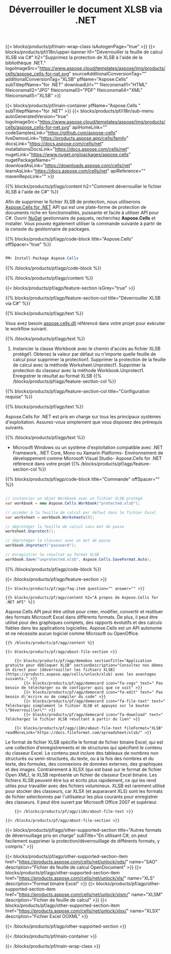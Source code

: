 ﻿---
title: Déverrouiller le document XLSB via .NET 
weight: 6410
url: /fr/net/unlock/xlsb/ 
description: Code source C# pour déverrouiller le fichier XLSB protégé par mot de passe sur .NET Framework, .NET Core, Mono ou Xamarin Platforms.
---
{{< blocks/products/pf/main-wrap-class isAutogenPage="true" >}}
{{< blocks/products/pf/i18n/upper-banner h1="Déverrouiller la feuille de calcul XLSB via C#" h2="Supprimez la protection de XLSB à l\'aide de la bibliothèque .NET." logoImageSrc="https://www.aspose.cloud/templates/aspose/img/products/cells/aspose_cells-for-net.svg" sourceAdditionalConversionTag="" additionalConversionTag="XLSB" pfName="Aspose.Cells" subTitlepfName="for .NET" downloadUrl="" fileiconsmall1="HTML" fileiconsmall2="JPG" fileiconsmall3="PDF" fileiconsmall4="XML" fileiconsmall5="XLSB" >}}

{{< blocks/products/pf/main-container pfName="Aspose.Cells " subTitlepfName="for .NET" >}}
{{< blocks/products/pf/i18n/sub-menu autoGeneratedVersion="true" logoImageSrc="https://www.aspose.cloud/templates/aspose/img/products/cells/aspose_cells-for-net.svg" apiHomeLink="" codeSamplesLink="https://github.com/aspose-cells" liveDemosLink="https://products.aspose.app/cells/family" docsLink="https://docs.aspose.com/cells/net" installationsDocsLink="https://docs.aspose.com/cells/net" nugetLink="https://www.nuget.org/packages/aspose.cells" nugetPackageName="" downloadAsLink="https://downloads.aspose.com/cells/net" learnAsLink="https://docs.aspose.com/cells/net" apiReference="" mavenRepoLink="" >}}

{{% blocks/products/pf/agp/content h2="Comment déverrouiller le fichier XLSB à l\'aide de C#" %}}

 Afin de supprimer le fichier XLSB de protection, nous utiliserons
 [Aspose.Cells for .NET](https://products.aspose.com/cells/net) 
 API qui est une plate-forme de protection de documents riche en fonctionnalités, puissante et facile à utiliser API pour C#. Ouvrir
 [NuGet](https://www.nuget.org/packages/aspose.cells) 
 gestionnaire de paquets, recherchez
 **Aspose.Cells** 
 et installer. Vous pouvez également utiliser la commande suivante à partir de la console du gestionnaire de packages.

{{% blocks/products/pf/agp/code-block title="Aspose.Cells" offSpacer="true" %}}

```cs

PM> Install-Package Aspose.Cells


```

{{% /blocks/products/pf/agp/code-block %}}

{{% /blocks/products/pf/agp/content %}}

{{< blocks/products/pf/agp/feature-section isGrey="true" >}}

{{% blocks/products/pf/agp/feature-section-col title="Déverrouiller XLSB via C#" %}}

{{% blocks/products/pf/agp/text %}}

 Vous avez besoin
 [aspose.cells.dll](https://downloads.aspose.com/cells/net) 
 référencé dans votre projet pour exécuter le workflow suivant.

{{% /blocks/products/pf/agp/text %}}

1. Instancier la classe Workbook avec le chemin d'accès au fichier XLSB protégé1. Obtenez la valeur par défaut ou n'importe quelle feuille de calcul pour supprimer la protection1. Supprimer la protection de la feuille de calcul avec la méthode Worksheet.Unprotect1. Supprimer la protection du classeur avec la méthode Workbook.Unprotect1. Enregistrer le résultat au format XLSB
{{% /blocks/products/pf/agp/feature-section-col %}}

{{% blocks/products/pf/agp/feature-section-col title="Configuration requise" %}}

{{% blocks/products/pf/agp/text %}}

 Aspose.Cells for .NET est pris en charge sur tous les principaux systèmes d'exploitation. Assurez-vous simplement que vous disposez des prérequis suivants.

{{% /blocks/products/pf/agp/text %}}

- Microsoft Windows ou un système d'exploitation compatible avec .NET Framework, .NET Core, Mono ou Xamarin Platforms- Environnement de développement comme Microsoft Visual Studio- Aspose.Cells for .NET référencé dans votre projet
{{% /blocks/products/pf/agp/feature-section-col %}}

{{% blocks/products/pf/agp/code-block title="Commande" offSpacer="" %}}

```cs

// instancier un objet Workbook avec un fichier XLSB protégé
var workbook = new Aspose.Cells.Workbook("protected.xlsb");

// accéder à la feuille de calcul par défaut dans le fichier Excel
var worksheet = workbook.Worksheets[0];

// déprotéger la feuille de calcul sans mot de passe
worksheet.Unprotect();

// déprotéger le classeur avec un mot de passe
workbook.Unprotect("password");

// enregistrer le résultat au format XLSB
workbook.Save("unprotected.xlsb", Aspose.Cells.SaveFormat.Auto);


```

{{% /blocks/products/pf/agp/code-block %}}

{{< /blocks/products/pf/agp/feature-section >}}

    {{< blocks/products/pf/agp/faq-item question="" answer="" >}}
 

<!-- aboutfile Starts -->

    {{% blocks/products/pf/agp/content h2="À propos de Aspose.Cells for .NET API" %}}

 Aspose.Cells API peut être utilisé pour créer, modifier, convertir et restituer des formats Microsoft Excel dans différents formats. De plus, il peut être utilisé pour des graphiques complets, des rapports évolutifs et des calculs fiables dans les applications logicielles. Aspose.Cells est un API autonome et ne nécessite aucun logiciel comme Microsoft ou OpenOffice.  



    {{% /blocks/products/pf/agp/content %}}

    {{< blocks/products/pf/agp/about-file-section >}}

        {{< blocks/products/pf/agp/demobox sectionTitle="Application gratuite pour débloquer XLSB" sectionDescription="Consultez nos démos en direct pour [déverrouiller les fichiers XLSB](https://products.aspose.app/cells/unlock/xlsb) avec les avantages suivants." >}}
            {{< blocks/products/pf/agp/democard icon="fa-cogs" text=" Pas besoin de télécharger ou de configurer quoi que ce soit" >}}
            {{< blocks/products/pf/agp/democard icon="fa-edit" text=" Pas besoin d\'écrire ou de compiler du code" >}}
            {{< blocks/products/pf/agp/democard icon="fa-file-text" text=" Téléchargez simplement le fichier XLSB et appuyez sur le bouton \"Déverrouiller\"" >}}
            {{< blocks/products/pf/agp/democard icon="fa-download" text=" Téléchargez le fichier XLSB résultant à partir du lien" >}}

        {{< blocks/products/pf/agp/i18n/about-file-text fileFormat="XLSB" readMoreLink="https://docs.fileformat.com/spreadsheet/xlsb/" >}}
Le format de fichier XLSB spécifie le format de fichier binaire Excel, qui est une collection d'enregistrements et de structures qui spécifient le contenu du classeur Excel. Le contenu peut inclure des tableaux de nombres non structurés ou semi-structurés, du texte, ou à la fois des nombres et du texte, des formules, des connexions de données externes, des graphiques et des images. Contrairement à XLSX (qui est basé sur le format de fichier Open XML), le XLSB représente un fichier de classeur Excel binaire. Les fichiers XLSB peuvent être lus et écrits plus rapidement, ce qui les rend utiles pour travailler avec des fichiers volumineux. XLSB est rarement utilisé pour stocker des classeurs, car XLSX (et auparavant XLS) sont les formats de fichier sélectionnés par l'utilisateur les plus courants pour enregistrer des classeurs. Il peut être ouvert par Microsoft Office 2007 et supérieur.

        {{< /blocks/products/pf/agp/i18n/about-file-text >}}

    {{< /blocks/products/pf/agp/about-file-section >}}

<!-- aboutfile Ends -->

{{< blocks/products/pf/agp/other-supported-section title="Autres formats de déverrouillage pris en charge" subTitle="En utilisant C#, on peut facilement supprimer la protection/déverrouillage de différents formats, y compris." >}}

{{< blocks/products/pf/agp/other-supported-section-item href="https://products.aspose.com/cells/net/unlock/ods/" name="SAO" description="Fichier de feuille de calcul OpenDocument" >}}
{{< blocks/products/pf/agp/other-supported-section-item href="https://products.aspose.com/cells/net/unlock/xls/" name="XLS" description="Format binaire Excel" >}}
{{< blocks/products/pf/agp/other-supported-section-item href="https://products.aspose.com/cells/net/unlock/xlsm/" name="XLSM" description="Fichier de feuille de calcul" >}}
{{< blocks/products/pf/agp/other-supported-section-item href="https://products.aspose.com/cells/net/unlock/xlsx/" name="XLSX" description="Fichier Excel OOXML" >}}

{{< /blocks/products/pf/agp/other-supported-section >}}

{{< /blocks/products/pf/main-container >}}
    
{{< /blocks/products/pf/main-wrap-class >}}